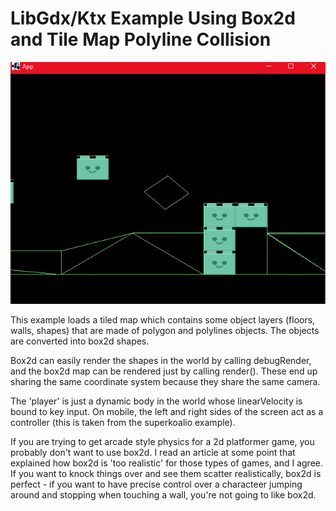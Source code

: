 # LibGdx/Ktx Example Using Box2d and Tile Map Polyline Collision

![box2d example](.github/box2d.gif?raw=true)

This example loads a tiled map which contains some object layers (floors, walls, shapes) that are made of polygon and 
polylines objects. The objects are converted into box2d shapes.

Box2d can easily render the shapes in the world by calling debugRender, and the box2d map can be rendered just by calling 
render(). These end up sharing the same coordinate system because they share the same camera.

The 'player' is just a dynamic body in the world whose linearVelocity is bound to key input. On mobile, the left and right 
sides of the screen act as a controller (this is taken from the superkoalio example).

If you are trying to get arcade style physics for a 2d platformer game, you probably don't want to use box2d. I read an article at some point that explained how box2d is 'too realistic' for those types of games, and I agree. If you want to knock things over and see them scatter realistically, box2d is perfect - if you want to have precise control over a characteer jumping around and stopping when touching a wall, you're not going to like box2d.
